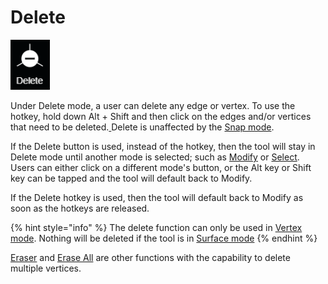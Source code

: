 # Delete

![hotkeys: hold Alt + Shift](../../.gitbook/assets/delete-button.png)

Under Delete mode, a user can delete any edge or vertex. To use the hotkey, hold down Alt + Shift and then click on the edges and/or vertices that need to be deleted.[ ](../eraser-1.md)Delete is unaffected by the [Snap mode](../../advanced-function/snap-mode.md).

If the Delete button is used, instead of the hotkey, then the tool will stay in Delete mode until another mode is selected; such as [Modify](modify.md) or [Select](select.md). Users can either click on a different mode's button, or the Alt key or Shift key can be tapped and the tool will default back to Modify. 

If the Delete hotkey is used, then the tool will default back to Modify as soon as the hotkeys are released.

{% hint style="info" %}
The delete function can only be used in [Vertex mode](../../mode.md). Nothing will be deleted if the tool is in [Surface mode](../../mode.md)
{% endhint %}

[Eraser](../eraser-1.md) and [Erase All](../../tools/wireframe-tools/wireframe/erase-all.md) are other functions with the capability to delete multiple vertices.

